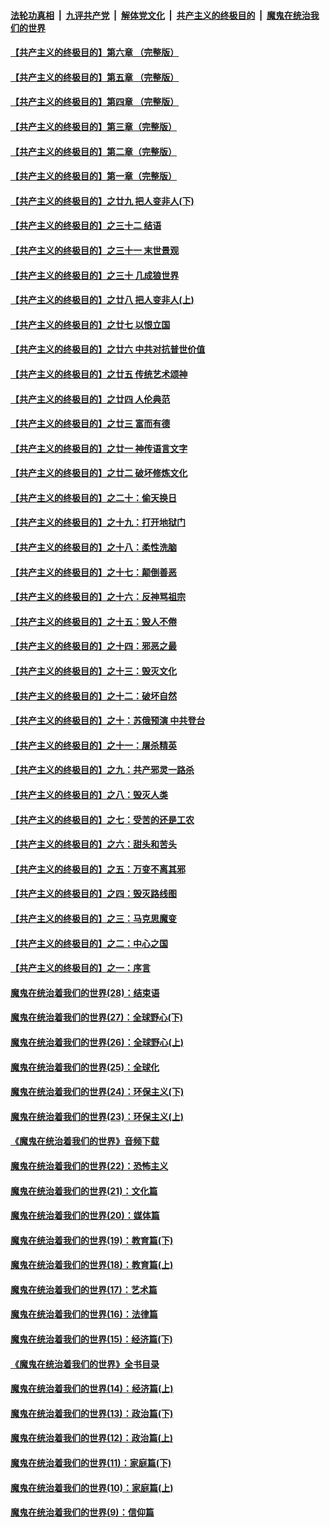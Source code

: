 

####  [法轮功真相](../../../../basic/blob/master/README.md?t=04192001) &nbsp;|&nbsp; [九评共产党](../../../../9ping.md/blob/master/README.md?t=04192001) &nbsp;|&nbsp; [解体党文化](../../../../jtdwh.md/blob/master/README.md?t=04192001)  &nbsp;|&nbsp; [共产主义的终极目的](../../../../gczydzjmd.md/blob/master/README.md?t=04192001) &nbsp;|&nbsp; [魔鬼在统治我们的世界](../../../../mgztzwmdsj.md/blob/master/README.md?t=04192001) 

#### [【共产主义的终极目的】第六章 （完整版）](../pages/nsc422/n11428913.md?t=04192001) 

#### [【共产主义的终极目的】第五章 （完整版）](../pages/nsc422/n11428912.md?t=04192001) 

#### [【共产主义的终极目的】第四章 （完整版）](../pages/nsc422/n11428907.md?t=04192001) 

#### [【共产主义的终极目的】第三章（完整版）](../pages/nsc422/n11428848.md?t=04192001) 

#### [【共产主义的终极目的】第二章（完整版）](../pages/nsc422/n11428831.md?t=04192001) 

#### [【共产主义的终极目的】第一章（完整版）](../pages/nsc422/n11417651.md?t=04192001) 

#### [【共产主义的终极目的】之廿九 把人变非人(下)](../pages/nsc422/n11344140.md?t=04192001) 

#### [【共产主义的终极目的】之三十二 结语](../pages/nsc422/n11360535.md?t=04192001) 

#### [【共产主义的终极目的】之三十一 末世景观](../pages/nsc422/n11351129.md?t=04192001) 

#### [【共产主义的终极目的】之三十 几成狼世界](../pages/nsc422/n11348280.md?t=04192001) 

#### [【共产主义的终极目的】之廿八 把人变非人(上)](../pages/nsc422/n11340492.md?t=04192001) 

#### [【共产主义的终极目的】之廿七 以恨立国](../pages/nsc422/n11336944.md?t=04192001) 

#### [【共产主义的终极目的】之廿六 中共对抗普世价值](../pages/nsc422/n11324785.md?t=04192001) 

#### [【共产主义的终极目的】之廿五 传统艺术颂神](../pages/nsc422/n11296396.md?t=04192001) 

#### [【共产主义的终极目的】之廿四 人伦典范](../pages/nsc422/n11296397.md?t=04192001) 

#### [【共产主义的终极目的】之廿三 富而有德](../pages/nsc422/n11283598.md?t=04192001) 

#### [【共产主义的终极目的】之廿一 神传语言文字](../pages/nsc422/n11263265.md?t=04192001) 

#### [【共产主义的终极目的】之廿二 破坏修炼文化](../pages/nsc422/n11245728.md?t=04192001) 

#### [【共产主义的终极目的】之二十：偷天换日](../pages/nsc422/n11238846.md?t=04192001) 

#### [【共产主义的终极目的】之十九：打开地狱门](../pages/nsc422/n11206376.md?t=04192001) 

#### [【共产主义的终极目的】之十八：柔性洗脑](../pages/nsc422/n11199994.md?t=04192001) 

#### [【共产主义的终极目的】之十七：颠倒善恶](../pages/nsc422/n11179782.md?t=04192001) 

#### [【共产主义的终极目的】之十六：反神骂祖宗](../pages/nsc422/n11166798.md?t=04192001) 

#### [【共产主义的终极目的】之十五：毁人不倦](../pages/nsc422/n11166792.md?t=04192001) 

#### [【共产主义的终极目的】之十四：邪恶之最](../pages/nsc422/n11150249.md?t=04192001) 

#### [【共产主义的终极目的】之十三：毁灭文化](../pages/nsc422/n11135227.md?t=04192001) 

#### [【共产主义的终极目的】之十二：破坏自然](../pages/nsc422/n11135214.md?t=04192001) 

#### [【共产主义的终极目的】之十：苏俄预演 中共登台](../pages/nsc422/n11118424.md?t=04192001) 

#### [【共产主义的终极目的】之十一：屠杀精英](../pages/nsc422/n11118442.md?t=04192001) 

#### [【共产主义的终极目的】之九：共产邪灵一路杀](../pages/nsc422/n11114139.md?t=04192001) 

#### [【共产主义的终极目的】之八：毁灭人类](../pages/nsc422/n11108503.md?t=04192001) 

#### [【共产主义的终极目的】之七：受苦的还是工农](../pages/nsc422/n11101809.md?t=04192001) 

#### [【共产主义的终极目的】之六：甜头和苦头](../pages/nsc422/n11096971.md?t=04192001) 

#### [【共产主义的终极目的】之五：万变不离其邪](../pages/nsc422/n11091285.md?t=04192001) 

#### [【共产主义的终极目的】之四：毁灭路线图](../pages/nsc422/n11086284.md?t=04192001) 

#### [【共产主义的终极目的】之三：马克思魔变](../pages/nsc422/n11061941.md?t=04192001) 

#### [【共产主义的终极目的】之二：中心之国](../pages/nsc422/n11047728.md?t=04192001) 

#### [【共产主义的终极目的】之一：序言](../pages/nsc422/n11086077.md?t=04192001) 

#### [魔鬼在统治着我们的世界(28)：结束语](../pages/nsc422/n10936246.md?t=04192001) 

#### [魔鬼在统治着我们的世界(27)：全球野心(下)](../pages/nsc422/n10928319.md?t=04192001) 

#### [魔鬼在统治着我们的世界(26)：全球野心(上)](../pages/nsc422/n10900318.md?t=04192001) 

#### [魔鬼在统治着我们的世界(25)：全球化](../pages/nsc422/n10788205.md?t=04192001) 

#### [魔鬼在统治着我们的世界(24)：环保主义(下)](../pages/nsc422/n10695307.md?t=04192001) 

#### [魔鬼在统治着我们的世界(23)：环保主义(上)](../pages/nsc422/n10688613.md?t=04192001) 

#### [《魔鬼在统治着我们的世界》音频下载](../pages/nsc422/n10635553.md?t=04192001) 

#### [魔鬼在统治着我们的世界(22)：恐怖主义](../pages/nsc422/n10614727.md?t=04192001) 

#### [魔鬼在统治着我们的世界(21)：文化篇](../pages/nsc422/n10597706.md?t=04192001) 

#### [魔鬼在统治着我们的世界(20)：媒体篇](../pages/nsc422/n10586579.md?t=04192001) 

#### [魔鬼在统治着我们的世界(19)：教育篇(下)](../pages/nsc422/n10564808.md?t=04192001) 

#### [魔鬼在统治着我们的世界(18)：教育篇(上)](../pages/nsc422/n10526970.md?t=04192001) 

#### [魔鬼在统治着我们的世界(17)：艺术篇](../pages/nsc422/n10499093.md?t=04192001) 

#### [魔鬼在统治着我们的世界(16)：法律篇](../pages/nsc422/n10485969.md?t=04192001) 

#### [魔鬼在统治着我们的世界(15)：经济篇(下)](../pages/nsc422/n10469975.md?t=04192001) 

#### [《魔鬼在统治着我们的世界》全书目录](../pages/nsc422/n10464261.md?t=04192001) 

#### [魔鬼在统治着我们的世界(14)：经济篇(上)](../pages/nsc422/n10457370.md?t=04192001) 

#### [魔鬼在统治着我们的世界(13)：政治篇(下)](../pages/nsc422/n10448270.md?t=04192001) 

#### [魔鬼在统治着我们的世界(12)：政治篇(上)](../pages/nsc422/n10444576.md?t=04192001) 

#### [魔鬼在统治着我们的世界(11)：家庭篇(下)](../pages/nsc422/n10440961.md?t=04192001) 

#### [魔鬼在统治着我们的世界(10)：家庭篇(上)](../pages/nsc422/n10435448.md?t=04192001) 

#### [魔鬼在统治着我们的世界(9)：信仰篇](../pages/nsc422/n10432159.md?t=04192001) 

